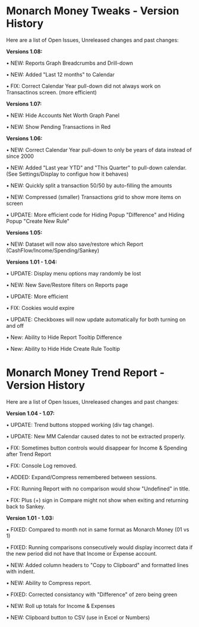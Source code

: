 # Monarch Money Tweaks - Version History
Here are a list of Open Issues, Unreleased changes and past changes:



**Versions 1.08:**

• NEW: Reports Graph Breadcrumbs and Drill-down

• NEW: Added "Last 12 months" to Calendar

• FIX: Correct Calendar Year pull-down did not always work on Transactinos screen. (more efficient)

**Versions 1.07:**

• NEW: Hide Accounts Net Worth Graph Panel

• NEW: Show Pending Transactions in Red

**Versions 1.06:**

• NEW: Correct Calendar Year pull-down to only be years of data instead of since 2000

• NEW: Added "Last year YTD" and "This Quarter" to pull-down calendar. (See Settings/Display to configue how it behaves)

• NEW: Quickly split a transaction 50/50 by auto-filling the amounts

• NEW: Compressed (smaller) Transactions grid to show more items on screen

• UPDATE: More efficient code for Hiding Popup "Difference" and Hiding Popup "Create New Rule"

**Versions 1.05:**

• NEW: Dataset will now also save/restore which Report (CashFlow/Income/Spending/Sankey)

**Versions 1.01 - 1.04:**

• UPDATE: Display menu options may randomly be lost

• NEW: New Save/Restore filters on Reports page

• UPDATE: More efficient 

• FIX: Cookies would expire 

• UPDATE: Checkboxes will now update automatically for both turning on and off 

• New: Ability to Hide Report Tooltip Difference

• New: Ability to Hide Hide Create Rule Tooltip



# Monarch Money Trend Report - Version History
Here are a list of Open Issues, Unreleased changes and past changes:

**Version 1.04 - 1.07:**

• UPDATE: Trend buttons stopped working (div tag change). 

• UPDATE: New MM Calendar caused dates to not be extracted properly.

• FIX: Sometimes button controls would disappear for Income & Spending after Trend Report

• FIX: Console Log removed.

• ADDED: Expand/Compress remembered between sessions.

• FIX: Running Report with no comparison would show "Undefined" in title.

• FIX: Plus (+) sign in Compare might not show when exiting and returning back to Sankey.


**Version 1.01 - 1.03:**

• FIXED: Compared to month not in same format as Monarch Money (01 vs 1)

• FIXED: Running comparisons consecutively would display incorrect data if the new period did not have that Income or Expense account.

• NEW: Added column headers to "Copy to Clipboard" and formatted lines with indent.

• NEW: Ability to Compress report.

• FIXED: Corrected consistancy with "Difference" of zero being green

• NEW: Roll up totals for Income & Expenses

• NEW: Clipboard button to CSV (use in Excel or Numbers) 
